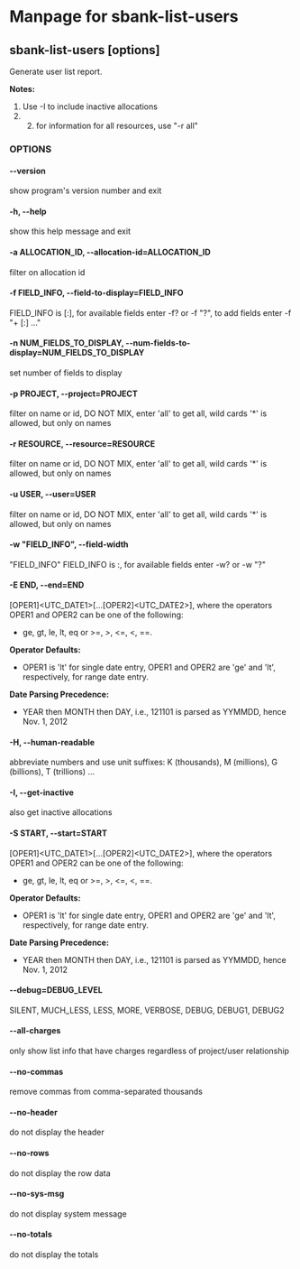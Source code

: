 # Manpage for sbank-list-users
## sbank-list-users [options]
Generate user list report. 

**Notes:** 

1. Use -I to include inactive allocations
2. 2. for information for all resources, use "-r all"

### OPTIONS
#### --version
show program's version number and exit

#### -h, --help
show this help message and exit

#### -a ALLOCATION_ID, --allocation-id=ALLOCATION_ID
filter on allocation id

#### -f FIELD_INFO, --field-to-display=FIELD_INFO
FIELD_INFO is <FIELD>[:<WIDTH>], for available fields enter -f? or -f "?", to add fields enter -f "+ <FIELD>[:<WIDTH>] ..."

#### -n NUM_FIELDS_TO_DISPLAY, --num-fields-to-display=NUM_FIELDS_TO_DISPLAY
set number of fields to display

#### -p PROJECT, --project=PROJECT
filter on name or id, DO NOT MIX, enter 'all' to get all, wild cards '*' is allowed, but only on names

#### -r RESOURCE, --resource=RESOURCE
filter on name or id, DO NOT MIX, enter 'all' to get all, wild cards '*' is allowed, but only on names

#### -u USER, --user=USER
filter on name or id, DO NOT MIX, enter 'all' to get all, wild cards '*' is allowed, but only on names

#### -w "FIELD_INFO", --field-width
"FIELD_INFO" FIELD_INFO is <FIELD>:<WIDTH>, for available fields enter -w? or -w "?"

#### -E END, --end=END
[OPER1]<UTC_DATE1>[...[OPER2]<UTC_DATE2>], where the operators OPER1 and OPER2 can be one of the following: 
  - ge, gt, le, lt, eq or >=, >, <=, <, ==. 
  
**Operator Defaults:** 
  
  - OPER1 is 'lt' for single date entry, OPER1 and OPER2 are 'ge' and 'lt', respectively, for range date entry. 
  
**Date Parsing Precedence:** 
  
  - YEAR then MONTH then DAY, i.e., 121101 is parsed as YYMMDD, hence Nov. 1, 2012

#### -H, --human-readable
abbreviate numbers and use unit suffixes: K (thousands), M (millions), G (billions), T (trillions) ...

#### -I, --get-inactive
also get inactive allocations

#### -S START, --start=START
[OPER1]<UTC_DATE1>[...[OPER2]<UTC_DATE2>], where the operators OPER1 and OPER2 can be one of the following: 
  - ge, gt, le, lt, eq or >=, >, <=, <, ==. 
  
**Operator Defaults:** 
  
  - OPER1 is 'lt' for single date entry, OPER1 and OPER2 are 'ge' and 'lt', respectively, for range date entry. 
  
**Date Parsing Precedence:** 
  
  - YEAR then MONTH then DAY, i.e., 121101 is parsed as YYMMDD, hence Nov. 1, 2012

#### --debug=DEBUG_LEVEL
SILENT, MUCH_LESS, LESS, MORE, VERBOSE, DEBUG, DEBUG1, DEBUG2

#### --all-charges
only show list info that have charges regardless of project/user relationship

#### --no-commas
remove commas from comma-separated thousands

#### --no-header
do not display the header

#### --no-rows
do not display the row data

#### --no-sys-msg
do not display system message

#### --no-totals
do not display the totals
  
  
